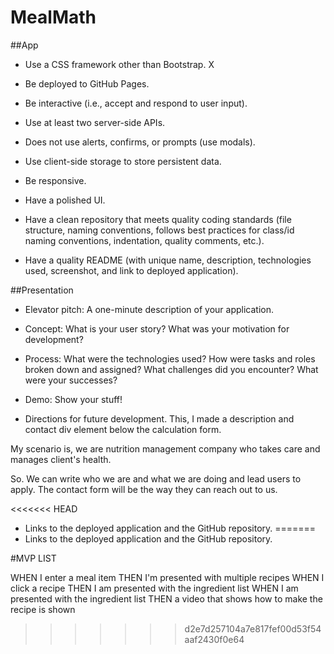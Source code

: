 # MealMath

##App
* Use a CSS framework other than Bootstrap. X

* Be deployed to GitHub Pages.

* Be interactive (i.e., accept and respond to user input).

* Use at least two server-side APIs.

* Does not use alerts, confirms, or prompts (use modals).

* Use client-side storage to store persistent data.

* Be responsive.

* Have a polished UI.

* Have a clean repository that meets quality coding standards (file structure, naming conventions, follows best practices for class/id naming conventions, indentation, quality comments, etc.).

* Have a quality README (with unique name, description, technologies used, screenshot, and link to deployed application).


##Presentation
* Elevator pitch: A one-minute description of your application.

* Concept: What is your user story? What was your motivation for development?

* Process: What were the technologies used? How were tasks and roles broken down and assigned? What challenges did you encounter? What were your successes?

* Demo: Show your stuff!

* Directions for future development.
This, I made a description and contact div element below the calculation form. 

My scenario is, we are nutrition management company who takes care and manages client's health. 

So. We can write who we are and what we are doing and lead users to apply.
The contact form will be the way they can reach out to us.

<<<<<<< HEAD
* Links to the deployed application and the GitHub repository.
=======
* Links to the deployed application and the GitHub repository.

#MVP LIST

WHEN I enter a meal item
THEN I'm presented with multiple recipes
WHEN I click a recipe 
THEN I am presented with the ingredient list
WHEN I am presented with the ingredient list
THEN a video that shows how to make the recipe is shown

>>>>>>> d2e7d257104a7e817fef00d53f54aaf2430f0e64
